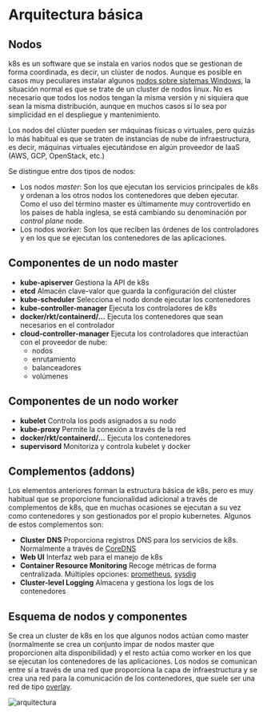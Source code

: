 # Arquitectura básica

## Nodos

k8s es un software que se instala en varios nodos que se gestionan de
forma coordinada, es decir, un clúster de nodos. Aunque es posible en
casos muy peculiares instalar algunos [nodos sobre sistemas
Windows](https://kubernetes.io/docs/setup/production-environment/windows/intro-windows-in-kubernetes/),
la situación normal es que se trate de un cluster de nodos linux. No
es necesario que todos los nodos tengan la misma versión y ni siquiera
que sean la misma distribución, aunque en muchos casos sí lo sea por
simplicidad en el despliegue y mantenimiento.

Los nodos del clúster pueden ser máquinas físicas o virtuales, pero
quizás lo más habitual es que se traten de instancias de nube de
infraestructura, es decir, máquinas virtuales ejecutándose en algún
proveedor de IaaS (AWS, GCP, OpenStack, etc.)

Se distingue entre dos tipos de nodos:

* Los nodos *master*: Son los que ejecutan los servicios principales
de k8s y ordenan a los otros nodos los contenedores que deben
ejecutar. Como el uso del término master es últimamente muy
controvertido en los paises de habla inglesa, se está cambiando su
denominación por *control plane* node.
* Los nodos *worker*: Son los que reciben las órdenes de los
controladores y en los que se ejecutan los contenedores de las
aplicaciones.

## Componentes de un nodo master

* **kube-apiserver** Gestiona la API de k8s
* **etcd** Almacén clave-valor que guarda la configuración del clúster
* **kube-scheduler** Selecciona el nodo donde ejecutar los contenedores
* **kube-controller-manager** Ejecuta los controladores de k8s
* **docker/rkt/containerd/...** Ejecuta los contenedores que sean
  necesarios en el controlador
* **cloud-controller-manager** Ejecuta los controladores que
interactúan con el proveedor de nube:
  * nodos
  * enrutamiento
  * balanceadores
  * volúmenes

## Componentes de un nodo worker

* **kubelet** Controla los pods asignados a su nodo
* **kube-proxy** Permite la conexión a través de la red
* **docker/rkt/containerd/...** Ejecuta los contenedores
* **supervisord** Monitoriza y controla kubelet y docker

## Complementos (addons)

Los elementos anteriores forman la estructura básica de k8s, pero es
muy habitual que se proporcione funcionalidad adicional a través de
complementos de k8s, que en muchas ocasiones se ejecutan a su vez como
contenedores y son gestionados por el propio kubernetes. Algunos de
estos complementos son:

* **Cluster DNS** Proporciona registros DNS para los servicios de
  k8s. Normalmente a través de [CoreDNS](https://coredns.io/)
* **Web UI** Interfaz web para el manejo de k8s
* **Container Resource Monitoring** Recoge métricas de forma
centralizada. Múltiples opciones: [prometheus](https://prometheus.io/), [sysdig](https://sysdig.com/)
* **Cluster-level Logging** Almacena y gestiona los logs de los contenedores

## Esquema de nodos y componentes

Se crea un cluster de k8s en los que algunos nodos actúan como master
(normalmente se crea un conjunto impar de nodos master que
proporcionen alta disponibilidad) y el resto actúa como worker en los
que se ejecutan los contenedores de las aplicaciones. Los nodos se
comunican entre sí a través de una red que proporciona la capa de
infraestructura y se crea una red para la comunicación de los
contenedores, que suele ser una red de tipo
[overlay](https://en.wikipedia.org/wiki/Overlay_network).

<img src="https://github.com/iesgn/curso_kubernetes_cep/raw/main/modulo1/img/arquitectura.png" alt="arquitectura" />
